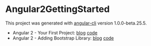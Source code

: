 # Angular2GettingStarted

This project was generated with [angular-cli](https://github.com/angular/angular-cli) version 1.0.0-beta.25.5.

* Angular 2 - Your First Project: [blog](http://digitaldrummerj.me/ng2-your-first-project/) [code](https://github.com/digitaldrummerj/angular2-getting-started/tree/1-CreateProject)
* Angular 2 - Adding Bootstrap Library: [blog](http://digitaldrummerj.me/ng2-add-bootstrap/) [code](https://github.com/digitaldrummerj/angular2-getting-started/tree/2-AddBootstrap)
